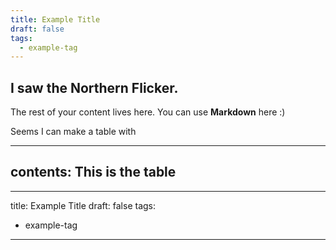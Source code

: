 ```yaml
---
title: Example Title
draft: false
tags:
  - example-tag
---
```

 
## I saw the Northern Flicker.
The rest of your content lives here. You can use **Markdown** here :)


Seems I can make a table with 

---
contents: This is the table
--- 


---
title: Example Title
draft: false
tags:
  - example-tag
---
